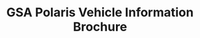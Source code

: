 ---
title: "GSA Polaris Vehicle Information Brochure "
description: "Planned for 2023, Polaris will be a multiple-award indefinite-delivery/indefinite-quantity (MA-IDIQ)
Governmentwide Acquisition Contract (GWAC). Polaris will provide access to customized information technology (IT) services and IT service-based solutions from small businesses. "
url-link: "https://www.gsa.gov/system/files/Integrated_Technology_Services/PolarisComingSoonBrochure.pdf"
type: "PDF"
gov-only: "false"
is-external: "true"
publication-date: "September 01, 2022"
reading-time: "5"
resource-type: "Information Slick"
filter: "contract-solutions"
audience: "contracts-acquisitions"
branded-offerings: "acquisition-policy-it-category"
---